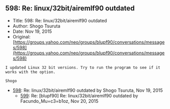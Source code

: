 ## 598: Re: linux/32bit/airemlf90 outdated

- Title: 598: Re: linux/32bit/airemlf90 outdated
- Author: Shogo Tsuruta
- Date: Nov 19, 2015
- Original: [https://groups.yahoo.com/neo/groups/blupf90/conversations/messages/598](https://groups.yahoo.com/neo/groups/blupf90/conversations/messages/598)

```
I updated Linux 32 bit versions. Try to run the program to see if it works with the option.

Shogo
```

- [598](0598.md): Re: linux/32bit/airemlf90 outdated by Shogo Tsuruta, Nov 19, 2015
    - [599](0599.md): Re: [blupf90] Re: linux/32bit/airemlf90 outdated by Facundo_Mu=c3=b1oz, Nov 20, 2015
